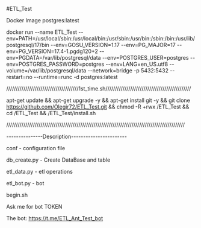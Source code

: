 #ETL_Test

Docker Image postgres:latest

docker run --name ETL_Test --env=PATH=/usr/local/sbin:/usr/local/bin:/usr/sbin:/usr/bin:/sbin:/bin:/usr/lib/postgresql/17/bin --env=GOSU_VERSION=1.17 --env=PG_MAJOR=17 --env=PG_VERSION=17.4-1.pgdg120+2 --env=PGDATA=/var/lib/postgresql/data --env=POSTGRES_USER=postgres --env=POSTGRES_PASSWORD=postgres --env=LANG=en_US.utf8 --volume=/var/lib/postgresql/data --network=bridge -p 5432:5432 --restart=no --runtime=runc -d postgres:latest

//////////////////////////////////////1st_time.sh/////////////////////////////////////////////

apt-get update && apt-get upgrade -y && apt-get install git -y && git clone https://github.com/Olegjr72/ETL_Test.git && chmod -R +rwx /ETL_Test && cd /ETL_Test && /ETL_Test/install.sh

//////////////////////////////////////////////////////////////////////////////////////////////

---------------Description-----------------------

conf - configuration file

db_create.py - Create DataBase and table

etl_data.py - etl operations 

etl_bot.py - bot

begin.sh 

Ask me for bot TOKEN

The bot: https://t.me/ETL_Ant_Test_bot


